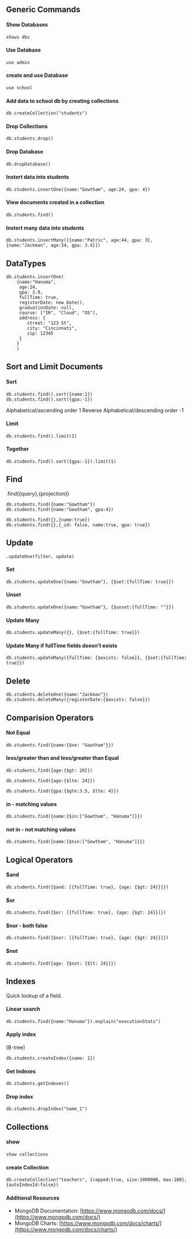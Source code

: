 ## Generic Commands

#### Show Databases
```
shows dbs
```
#### Use Database
```
use admin
```
#### create and use Database
```
use school
```
#### Add data to school db by creating collections
```
db.createCollection("students")
```
#### Drop Collections
```
db.students.drop()
```
#### Drop Database
```
db.dropDatabase()
```
#### Instert data into students
```
db.students.insertOne({name:"Gowtham", age:24, gpa: 4})
```
#### View documents created in a collection
```
db.students.find()
```
#### Instert many data into students
```
db.students.insertMany([{name:"Patric", age:44, gpa: 3},{name:"Jackman", age:34, gpa: 3.4}])
```

## DataTypes
```
db.students.insertOne(
    {name:"Hanuma",
     age:24,
     gpa: 3.9,
     fullTime: true,
     registerDate: new Date(),
     graduationDate: null,
     course: ["IR", "Cloud", "OS"],
     address: {
        street: "123 St",
        city: "Cincinnati",
        zip: 12345
     }
    }
    )
```

## Sort and Limit Documents

#### Sort
```
db.students.find().sort({name:1})
db.students.find().sort({gpa:-1})
```
Alphabetical/ascending order 1
Reverse Alphabetical/descending order -1

#### Limit
```
db.students.find().limit(1)
```
#### Together
```
db.students.find().sort({gpa:-1}).limit(1)
```
## Find
.find({query},{projection})

```
db.students.find({name:"Gowtham"})
db.students.find({name:"Gowtham", gpa:4})

db.students.find({},{name:true})
db.students.find({},{_id: false, name:true, gpa: true})
```

## Update
```
.updateOne(filter, update)
```
#### Set
```
db.students.updateOne({name:"Gowtham"}, {$set:{fullTime: true}})
```
#### Unset
```
db.students.updateOne({name:"Gowtham"}, {$unset:{fullTime: ""}})
```
#### Update Many
```
db.students.updateMany({}, {$set:{fullTime: true}})
```
#### Update Many if fullTime fields doesn't exists
```
db.students.updateMany({fullTime: {$exists: false}}, {$set:{fullTime: true}})
```

## Delete
```
db.students.deleteOne({name:"Jackman"})
db.students.deleteMany({registerDate:{$exists: false}})
```

## Comparision Operators
#### Not Equal
```
db.students.find({name:{$ne: "Gowtham"}})
```
#### less/greater than and less/greater than Equal
```
db.students.find({age:{$gt: 20}})

db.students.find({age:{$lte: 24}})

db.students.find({gpa:{$gte:3.5, $lte: 4}})
```

#### in - matching values
```
db.students.find({name:{$in:["Gowtham", "Hanuma"]}})
```
#### not in - not matching values
```
db.students.find({name:{$nin:["Gowtham", "Hanuma"]}})
```

## Logical Operators
#### $and
```
db.students.find({$and: [{fullTime: true}, {age: {$gt: 24}}]})
```
#### $or
```
db.students.find({$or: [{fullTime: true}, {age: {$gt: 24}}]})
```
#### $nor - both false
```
db.students.find({$nor: [{fullTime: true}, {age: {$gt: 24}}]})
```
#### $not
```
db.students.find({age: {$not: {$lt: 24}}})
```
## Indexes
Quick lookup of a field.

#### Linear search
```
db.students.find({name:"Hanuma"}).explain("executionStats")
```

#### Apply index
 (B-tree)
```
db.students.createIndex({name: 1})
```
#### Get Indexes
```
db.students.getIndexes()
```
#### Drop index
```
db.students.dropIndex("name_1")
```

## Collections

#### show
```
show collections
```
#### create Collection
```
db.createCollection("teachers", {capped:true, size:1000000, max:100}, {autoIndexId:false})
```


#### Additional Resources

* MongoDB Documentation: [https://www.mongodb.com/docs/](https://www.mongodb.com/docs/)
* MongoDB Charts: [https://www.mongodb.com/docs/charts/](https://www.mongodb.com/docs/charts/)